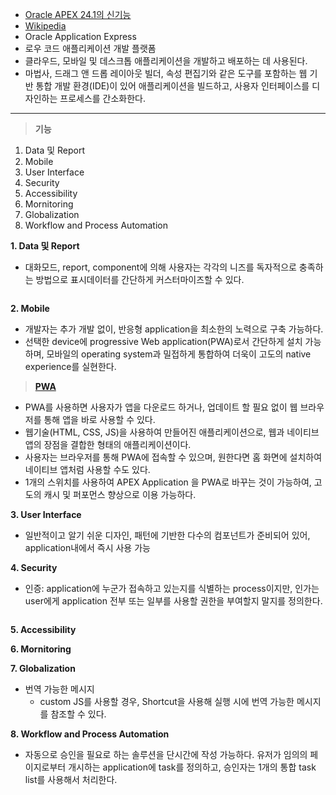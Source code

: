 <ul>
<li><a href="https://apex.oracle.com/ja/platform/features/whats-new-241/">Oracle APEX 24.1의 신기능</a></li>
<li><a href="https://en.wikipedia.org/wiki/Oracle_Application_Express">Wikipedia</a></li>
<li>Oracle Application Express</li>
<li>로우 코드 애플리케이션 개발 플랫폼</li>
<li>클라우드, 모바일 및 데스크톱 애플리케이션을 개발하고 배포하는 데 사용된다.</li>
<li>마법사, 드래그 앤 드롭 레이아웃 빌더, 속성 편집기와 같은 도구를 포함하는 웹 기반 통합 개발 환경(IDE)이 있어 애플리케이션을 빌드하고, 사용자 인터페이스를 디자인하는 프로세스를 간소화한다.</li>
</ul>
<hr />
<blockquote>
<p><strong>기능</strong></p>
</blockquote>
<ol>
<li>Data 및 Report</li>
<li>Mobile</li>
<li>User Interface</li>
<li>Security</li>
<li>Accessibility</li>
<li>Mornitoring</li>
<li>Globalization</li>
<li>Workflow and Process Automation</li>
</ol>
<p><strong>1. Data 및 Report</strong></p>
<ul>
<li>대화모드, report, component에 의해 사용자는 각각의 니즈를 독자적으로 충족하는 방법으로 표시데이터를 간단하게 커스터마이즈할 수 있다.</li>
</ul>
<p><img alt="" src="https://velog.velcdn.com/images/greendev/post/9aa5c0a4-ad96-43f7-b34a-f1611d0995a1/image.png" /></p>
<p><strong>2. Mobile</strong>
<img alt="" src="https://velog.velcdn.com/images/greendev/post/9265b3d2-7bbf-40cb-bade-d6c2ba2f49b9/image.png" /></p>
<ul>
<li>개발자는 추가 개발 없이, 반응형 application을 최소한의 노력으로 구축 가능하다. </li>
<li>선택한 device에 progressive Web application(PWA)로서 간단하게 설치 가능하며, 모바일의 operating system과 밀접하게 통합하여 더욱이 고도의 native experience를 실현한다.</li>
</ul>
<blockquote>
<p><a href="https://yozm.wishket.com/magazine/detail/1969/"><strong>PWA</strong></a></p>
</blockquote>
<ul>
<li>PWA를 사용하면 사용자가 앱을 다운로드 하거나, 업데이트 할 필요 없이 웹 브라우저를 통해 앱을 바로 사용할 수 있다.</li>
<li>웹기술(HTML, CSS, JS)을 사용하여 만들어진 애플리케이션으로, 웹과 네이티브 앱의 장점을 결합한 형태의 애플리케이션이다.</li>
<li>사용자는 브라우저를 통해 PWA에 접속할 수 있으며, 원한다면 홈 화면에 설치하여 네이티브 앱처럼 사용할 수도 있다.</li>
<li>1개의 스위치를 사용하여 APEX Application 을 PWA로 바꾸는 것이 가능하여, 고도의 캐시 및 퍼포먼스 향상으로 이용 가능하다.</li>
</ul>
<p><strong>3. User Interface</strong></p>
<ul>
<li>일반적이고 알기 쉬운 디자인, 패턴에 기반한 다수의 컴포넌트가 준비되어 있어, application내에서 즉시 사용 가능
<img alt="" src="https://velog.velcdn.com/images/greendev/post/02490a37-2e66-4d90-a6ba-c8531751e155/image.png" /></li>
</ul>
<p><strong>4. Security</strong></p>
<ul>
<li>인증: application에 누군가 접속하고 있는지를 식별하는 process이지만, 인가는 user에게 application 전부 또는 일부를 사용할 권한을 부여할지 말지를 정의한다.</li>
</ul>
<p><img alt="" src="https://velog.velcdn.com/images/greendev/post/065ea127-4c5b-454b-900f-6eacc34bb18b/image.png" /></p>
<p><strong>5. Accessibility</strong>
<img alt="" src="https://velog.velcdn.com/images/greendev/post/b82e7b5e-19d4-4933-8d5f-8b4eb4f2c67f/image.png" /></p>
<p><strong>6. Mornitoring</strong></p>
<p><strong>7. Globalization</strong></p>
<ul>
<li>번역 가능한 메시지<ul>
<li>custom JS를 사용할 경우, Shortcut을 사용해 실행 시에 번역 가능한 메시지를 참조할 수 있다.</li>
</ul>
</li>
</ul>
<p><strong>8. Workflow and Process Automation</strong>
<img alt="" src="https://velog.velcdn.com/images/greendev/post/8df50239-5bae-415c-b41c-9d1633d052c9/image.png" /></p>
<ul>
<li>자동으로 승인을 필요로 하는 솔루션을 단시간에 작성 가능하다. 유저가 임의의 페이지로부터 개시하는 application에 task를 정의하고, 승인자는 1개의 통합 task list를 사용해서 처리한다.</li>
</ul>